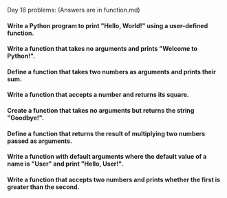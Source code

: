 Day 16 problems: (Answers are in function.md)

#### Write a Python program to print "Hello, World!" using a user-defined function.
#### Write a function that takes no arguments and prints "Welcome to Python!".
#### Define a function that takes two numbers as arguments and prints their sum.
#### Write a function that accepts a number and returns its square.
#### Create a function that takes no arguments but returns the string "Goodbye!".
#### Define a function that returns the result of multiplying two numbers passed as arguments.
#### Write a function with default arguments where the default value of a name is "User" and print "Hello, User!".
#### Write a function that accepts two numbers and prints whether the first is greater than the second.
